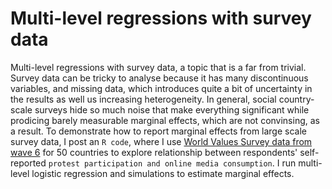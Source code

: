 # Multi-level regressions with survey data
Multi-level regressions with survey data, a topic that is a far from trivial. Survey data can be tricky to analyse because it has many discontinuous variables, and missing data, which introduces quite a bit of uncertainty in the results as well us increasing heterogeneity. In general, social country-scale surveys hide so much noise that make everything significant while prodicing barely measurable marginal effects, which are not convinsing, as a result. To demonstrate how to report marginal effects from large scale survey data, I post an `R code`, where I use [World Values Survey data from wave 6](http://www.worldvaluessurvey.org/WVSDocumentationWV6.jsp) for 50 countries to explore relationship between respondents' self-reported `protest participation and online media consumption`. I run multi-level logistic regression and simulations to estimate marginal effects.
